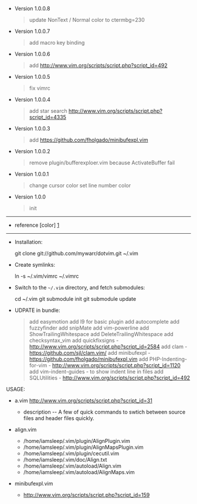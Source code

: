 * Version 1.0.0.8
  
  > update NonText / Normal color to ctermbg=230

* Version 1.0.0.7
  
  > add macro key binding

* Version 1.0.0.6
  
  > add http://www.vim.org/scripts/script.php?script_id=492

* Version 1.0.0.5
  
  > fix vimrc

* Version 1.0.0.4
  
  > add star search 
  > http://www.vim.org/scripts/script.php?script_id=4335

* Version 1.0.0.3
  
  > add https://github.com/fholgado/minibufexpl.vim

* Version 1.0.0.2
  
  > remove plugin/bufferexploer.vim 
  > because ActivateBuffer fail

* Version 1.0.0.1
  
  > change cursor color 
  > set line number color

* Version 1.0.0
  
  > init


------------------------------
* reference [color] [1]

-----------------------------
* Installation:

    git clone git://github.com/mywarr/dotvim.git ~/.vim

* Create symlinks:

    ln -s ~/.vim/vimrc ~/.vimrc

* Switch to the `~/.vim` directory, and fetch submodules:

    cd ~/.vim
    git submodule init
    git submodule update


* UDPATE in bundle:
  
  > add easymotion
  > add l9 for basic plugin
  > add autocomplete
  > add fuzzyfinder
  > add snipMate
  > add vim-powerline
  > add ShowTrailingWhitespace
  > add DeleteTrailingWhitespace
  > add checksyntax_vim
  > add quickfixsigns - http://www.vim.org/scripts/script.php?script_id=2584
  > add clam - https://github.com/sjl/clam.vim/
  > add minibufexpl - https://github.com/fholgado/minibufexpl.vim
  > add PHP-Indenting-for-vim - http://www.vim.org/scripts/script.php?script_id=1120
  > add vim-indent-guides - to show indent line in files
  > add SQLUtilities - http://www.vim.org/scripts/script.php?script_id=492

USAGE:
* a.vim http://www.vim.org/scripts/script.php?script_id=31
    * description
    -- A few of quick commands to swtich between source files and header files quickly.

* align.vim
    * /home/iamsleep/.vim/plugin/AlignPlugin.vim
    * /home/iamsleep/.vim/plugin/AlignMapsPlugin.vim
    * /home/iamsleep/.vim/plugin/cecutil.vim
    * /home/iamsleep/.vim/doc/Align.txt
    * /home/iamsleep/.vim/autoload/Align.vim
    * /home/iamsleep/.vim/autoload/AlignMaps.vim

* minibufexpl.vim
    * http://www.vim.org/scripts/script.php?script_id=159


[1]: http://aknow-work.blogspot.tw/2013/05/vim-color.html

